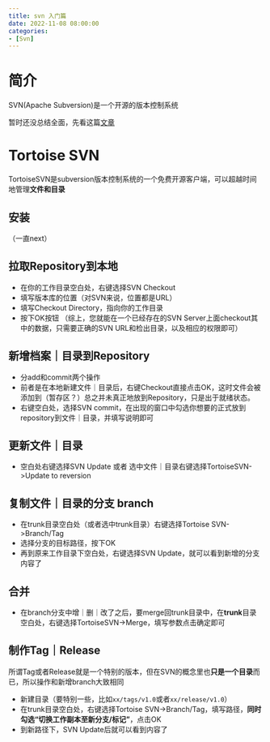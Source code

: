 ```yaml
---
title: svn 入门篇
date: 2022-11-08 08:00:00
categories: 
- [Svn]
---
```




# 简介

SVN(Apache Subversion)是一个开源的版本控制系统

暂时还没总结全面，先看这篇[文章](https://zhuanlan.zhihu.com/p/349437775)

# Tortoise SVN
TortoiseSVN是subversion版本控制系统的一个免费开源客户端，可以超越时间地管理**文件和目录**

## 安装
（一直next）
## 拉取Repository到本地
+ 在你的工作目录空白处，右键选择SVN Checkout
+ 填写版本库的位置（对SVN来说，位置都是URL）
+ 填写Checkout Directory，指向你的工作目录
+ 按下OK按钮
（综上，您就能在一个已经存在的SVN Server上面checkout其中的数据，只需要正确的SVN URL和检出目录，以及相应的权限即可）
## 新增档案｜目录到Repository
+ 分add和commit两个操作
+ 前者是在本地新建文件｜目录后，右键Checkout直接点击OK，这时文件会被添加到（暂存区？）总之并未真正地放到Repository，只是出于就绪状态。
+ 右键空白处，选择SVN commit，在出现的窗口中勾选你想要的正式放到repository到文件｜目录，并填写说明即可
## 更新文件｜目录
+ 空白处右键选择SVN Update 或者 选中文件｜目录右键选择TortoiseSVN->Update to reversion
## 复制文件｜目录的分支 branch
+ 在trunk目录空白处（或者选中trunk目录）右键选择Tortoise SVN->Branch/Tag
+ 选择分支的目标路径，按下OK
+ 再到原来工作目录下空白处，右键选择SVN Update，就可以看到新增的分支内容了
## 合并
+ 在branch分支中增｜删｜改了之后，要merge回trunk目录中，在**trunk**目录空白处，右键选择TortoiseSVN->Merge，填写参数点击确定即可
## 制作Tag｜Release
所谓Tag或者Release就是一个特别的版本，但在SVN的概念里也**只是一个目录**而已，所以操作和新增branch大致相同
+ 新建目录（要特别一些，比如`xx/tags/v1.0`或者`xx/release/v1.0`）
+ 在trunk目录空白处，右键选择Tortoise SVN->Branch/Tag，填写路径，**同时勾选“切换工作副本至新分支/标记”**，点击OK
+ 到新路径下，SVN Update后就可以看到内容了
